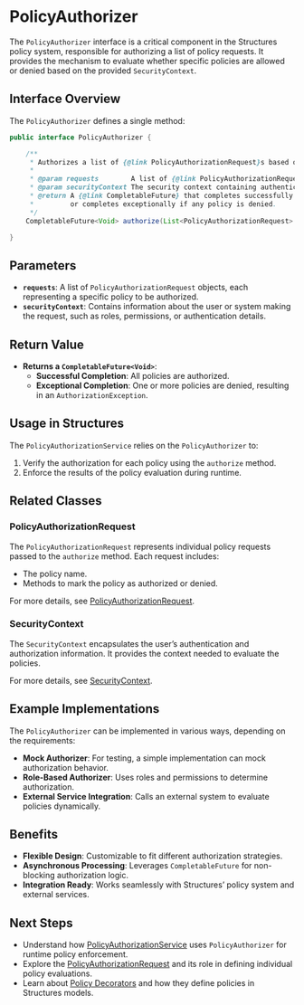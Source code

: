 # PolicyAuthorizer

The `PolicyAuthorizer` interface is a critical component in the Structures policy system, responsible for authorizing a list of policy requests. It provides the mechanism to evaluate whether specific policies are allowed or denied based on the provided `SecurityContext`.
## Interface Overview

The `PolicyAuthorizer` defines a single method:

```java
public interface PolicyAuthorizer {

    /**
     * Authorizes a list of {@link PolicyAuthorizationRequest}s based on the provided security context.
     *
     * @param requests        A list of {@link PolicyAuthorizationRequest}s to evaluate.
     * @param securityContext The security context containing authentication and authorization details.
     * @return A {@link CompletableFuture} that completes successfully if all policies are authorized,
     *         or completes exceptionally if any policy is denied.
     */
    CompletableFuture<Void> authorize(List<PolicyAuthorizationRequest> requests, SecurityContext securityContext);

}
```

## Parameters

- **`requests`**: A list of `PolicyAuthorizationRequest` objects, each representing a specific policy to be authorized.
- **`securityContext`**: Contains information about the user or system making the request, such as roles, permissions, or authentication details.

[//]: # (TODO: Make this correct for the behavior we actually have. I may not be a bad idea to let the user fail the whole requeest this way..)
## Return Value

- **Returns a `CompletableFuture<Void>`**:
    - **Successful Completion**: All policies are authorized.
    - **Exceptional Completion**: One or more policies are denied, resulting in an `AuthorizationException`.

## Usage in Structures

The `PolicyAuthorizationService` relies on the `PolicyAuthorizer` to:

1. Verify the authorization for each policy using the `authorize` method.
2. Enforce the results of the policy evaluation during runtime.

## Related Classes

### PolicyAuthorizationRequest

The `PolicyAuthorizationRequest` represents individual policy requests passed to the `authorize` method. Each request includes:

- The policy name.
- Methods to mark the policy as authorized or denied.

For more details, see [PolicyAuthorizationRequest](./policy-authorization-request).

### SecurityContext

The `SecurityContext` encapsulates the user’s authentication and authorization information. It provides the context needed to evaluate the policies.

For more details, see [SecurityContext](./security-context).

## Example Implementations

The `PolicyAuthorizer` can be implemented in various ways, depending on the requirements:

- **Mock Authorizer**: For testing, a simple implementation can mock authorization behavior.
- **Role-Based Authorizer**: Uses roles and permissions to determine authorization.
- **External Service Integration**: Calls an external system to evaluate policies dynamically.

## Benefits

- **Flexible Design**: Customizable to fit different authorization strategies.
- **Asynchronous Processing**: Leverages `CompletableFuture` for non-blocking authorization logic.
- **Integration Ready**: Works seamlessly with Structures’ policy system and external services.

## Next Steps

- Understand how [PolicyAuthorizationService](./policy-authorization-service) uses `PolicyAuthorizer` for runtime policy enforcement.
- Explore the [PolicyAuthorizationRequest](./policy-authorization-request) and its role in defining individual policy evaluations.
- Learn about [Policy Decorators](./policy-decorators) and how they define policies in Structures models.
